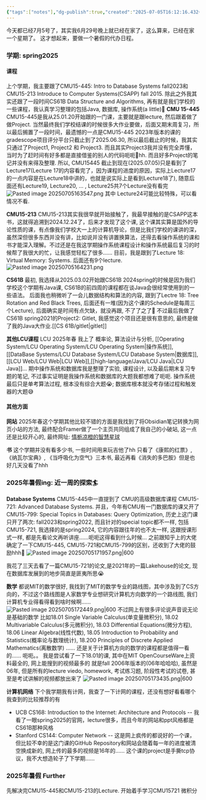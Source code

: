 ```yaml
---
{"tags":["notes"],"dg-publish":true,"created":"2025-07-05T16:12:16.432+08:00","updated":"2025-07-13T22:51:07.329+08:00","permalink":"/libiry/passages/2025年暑假的ideas/","dgPassFrontmatter":true,"noteIcon":""}
---
```



今天都已经7月5号了，其实我6月29号晚上就已经在家了，这么算来，已经在家一个星期了。
这才想起来，要做一个暑假的代办日程。
### 学期: spring2025
#### 课程
上个学期，我主要跟了CMU15-445: Intro to Database Systems fall2023和CMU15-213 Introduce to Computer Systems(CSAPP) fall 2015. 除此之外我其实还跟了一段时间CS61B Data Structure and Algorithms, 再有就是我们学校的一些课程，我认真学习整理的包括Java, 数据库, 操作系统(a little)🤣
**CMU 15-445**
CMU15-445是我从25.01.20开始跟的一门课，主要就是跟lecture, 然后跟着做了做Project. 当然最终我们学校结课的时候很多大作业要做，后面又期末周复习，所以最后搁置了一段时间，最遗憾的一点是CMU15-445 2023年版本的课的gradescope项目评分平台只截止到了2025.06.30, 所以最后截止的时候，我其实只通过了Project1, Project2 和 Project3. 而且其实Project3我并没有完全弄懂，当时为了赶时间有好多都是直接借鉴的别人的代码呃呃🤫hh. 而且好多Project的笔记并没有来得及整理.
所以, CMU15445 截止到现在(2025.07.05)只是看到了Lecture17(Lecture 17的内容看完了，因为课程的进度的原因，实际上Lecture17的一点内容是在Lecture18中讲的，也就是说实际上是看到Lecture18了), 随意后面还有Lecture19, Lecture20, ... , Lecture25共7个Lecture没有看完
![Pasted image 20250705163547.png](/img/user/accessory/Pasted%20image%2020250705163547.png)
其中 Lecture24可能比较特殊，可以看情况不看.

**CMU15-213**
CMU15-213其实我很早就开始接触了，我最早接触的是CSAPP这本书，这就得追溯到2024.12.24了，后来才发现了这个课, 这个课其实算是国外的导论性质的课，有点像我们学校大一上的计算机导论，但是比我们学校的课讲的深，虽然深但很多东西并没有讲，比如说并没有讲置换算法，还得去看操作系统的课和书才能深入理解。不过还是在我这学期操作系统课程设计和操作系统最后复习的时候帮了我很大的忙，让我感觉轻松了很多……
目前，我是跟到了Lecture 18: Virtual Memory: Systems. 后面还有9个lecture.
![Pasted image 20250705164231.png](/img/user/accessory/Pasted%20image%2020250705164231.png)

**CS61B**
最初, 我选择从2025.03.02开始跟CS61B 2024spring的时候是因为我们学校这个学期有Java课, CS61B的前四周的课程都在谈Java会很经常使用到的一些语法。
后面我也稍微听了一会儿数据结构和算法的内容, 跟到了Lectre 18: Tree Rotation and Red Black Trees, 后面还有一堆(因为这个课的Schedule是每周三个Lecture), 后面确实是时间有点欠缺，就没再跟, 不了了之了🤯
不过最后我做了CS61B spring2021的Project2: Gitlet, 我感觉这个项目还是很有意思的, 最终是做了我的Java大作业.[[CS 61B/gitlet\|gitlet]]

**其他LCU课程**
LCU 2025年春 我上了 概率论, 算法设计与分析, [[Operating System/LCU Operating System/LCU Operating System\|操作系统]], [[DataBase Systems/LCU Database System/LCU Database System\|数据库]], [[LCU Web/LCU Web\|LCU Web]],[[high-language/Java/LCU Java\|LCU Java]]...
期中操作系统和数据库我是整理了实验, 课程设计, 以及最后期末复习专题的笔记, 不过事实证明是我操作系统和数据库的大题我都想难了呃呃. 操作系统最后只是单考算法过程, 根本没有综合大题😭; 数据库根本就没考存储过程和触发器的大题😅

#### 其他方面
**网站**
2025年春这个学期其他比较不错的方面是我找到了将Obsidian笔记转换为网页小站的方法, 最终配合Framer做了一个主页共同组成了我自己的小破站, 这一点还是比较开心的, 最终网址: [情栀凉橙的智慧星球](https://qingzhiliangcheng.framer.website/)

**书**
这个学期并没有看多少书, 一些时间用来玩吉他了hh
只看了《康熙的红票》, 《纳瓦尔宝典》, 《当呼吸化为空气》三本书, 最近再看《消失的多巴胺》但是也好几天没看了hhh

### 2025年暑假ing: 近一周的探索🏄
**Database Systems**
CMU15-445中一直提到了 CMU的高级数据库课程 CMU15-721: Advanced Database Systems. 并且，今年有CMU有一门数据库的课又开了CMU15-799: Special Topics in Databases: Query Optimization, 历史上这门课只开了两次: fall2023和spring2022, 而且针对的special topic都不一样, 包括CMU15-721, 我选择的是spring2024, 它的内容跟往年的也不太一样, 这跟授课形式一样, 都是先看论文再听讲座……呃呃这得看到什么时候…
之前跟知乎上的大佬确定了一下CMU15-445, CMU15-721和CMU15-799的区别，还收到了大佬的鼓励hhh🥰
![Pasted image 20250705171957.png|600](/img/user/accessory/Pasted%20image%2020250705171957.png)

我花了三天去看了一篇CMU15-721的论文,是2021年的一篇Lakehouse的论文, 现在数据库发展到的地步简直是匪夷所思😭

**数学**
都说MIT的数学很好, 我找到了MIT的数学专业的路线图，其中涉及到了CS方向的，不过这个路线图是人家数学专业想研究计算机方向数学的一个路线图, 我们计算机专业得看得看到啥时候啊……
![Pasted image 20250705172449.png|600](/img/user/accessory/Pasted%20image%2020250705172449.png)
不过网上有很多评论说声音说无论是基础的数学 比如18.01 Single Variable Calculus(单变量微积分), 18.02 Multivariable Calculus(多元微积分), 18.03 Differential Equations(微分方程), 18.06 Linear Algebra(线性代数), 18.05 Introduction to Probability and Statistics(概率论与数理统计), 18.200 Principles of Discrete Applied Mathematics(离散数学) …… 还是关于计算机方向的数学的课程都是值得一看的…… 呃呃。。
我是尝试看了一下18.01的课, 其中在MIT OpenCourseWare上资料最全的, 网上能搜到的视频最多的 就是fall 2006年版本的(06年哈哈哈), 虽然是06年, 但是所有的lecture viedo, homework, 考试练习题, 阶段性考试的试卷, 甚至是考试讲解的视频都放出来了
![Pasted image 20250705173435.png|600](/img/user/accessory/Pasted%20image%2020250705173435.png)

**计算机网络**
下个我学期我有计网，我查了一下计网的课程，还没有想好看看哪个
我查到的比较推荐的有
- UCB CS168: Introduction to the Internet: Architecture and Protocols -- 我看了一眼spring2025的官网，lecture很多，而且今年的网站和ppt风格都是CS61B那种风格
- Stanford CS144: Computer Network --  这是网上疯传的都说好的一个课，但比较不幸的是这门课的GitHub Repository和网站会随着每一年的进度被清空换成新的, 网上传的最多的视频是16年的…… 这个课的project是手撕tcp协议，我不大想造轮子了下学期……
### 2025年暑假 Further
先解决完CMU15-445和CMU15-213的Lecture.
开始着手学习CMU15721
微积分

